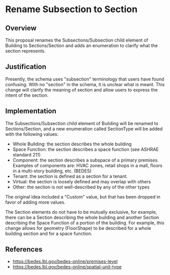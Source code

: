 # Rename Subsection to Section

## Overview

This proposal renames the Subsections/Subsection child element of Building to Sections/Section and adds an enumeration to clarify what the section represents.

## Justification

Presently, the schema uses "subsection" terminology that users have found confusing. With no "section" in the schema, it is unclear what is meant.
This change will clarify the meaning of section and allow users to express the intent of the section.

## Implementation

The Subsections/Subsection child element of Building will be renamed to Sections/Section, and a new enumeration called SectionType will be added with the following values:

- Whole Building: the section describes the whole building
- Space Function: the section describes a space function (see ASHRAE standard 211)
- Component: the section describes a subspace of a primary premises. Examples of components are: HVAC zones, retail shops in a mall, floors in a multi-story building, etc. (BEDES)
- Tenant: the section is defined as a section for a tenant.
- Virtual: the section is loosely defined and may overlap with others
- Other: the section is not well-described by any of the other types

The original idea included a "Custom" value, but that has been dropped in favor of adding more values.

The Section elements do not have to be mutually exclusive, for example, there can be a Section describing the whole building and another Section describing the Space Function of a portion of the building. For example, this change allows for geometry (FloorShape) to be described for a whole building section and for a space function.

## References

- https://bedes.lbl.gov/bedes-online/premises-level
- https://bedes.lbl.gov/bedes-online/spatial-unit-type
